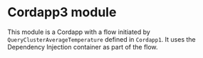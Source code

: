 # Cordapp3 module

This module is a Cordapp with a flow initiated by `QueryClusterAverageTemperature` defined in `Cordapp1`.
It uses the Dependency Injection container as part of the flow.